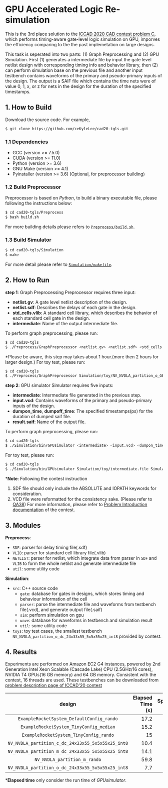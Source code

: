 # GPU Accelerated Logic Re-simulation
This is the 3rd place solution to the [ICCAD 2020 CAD contest problem C](http://iccad-contest.org/2020/), which performs timing-aware gate-level logic simulation on GPU, imporves the efficiency comparing to the the past implemetation on large designs. 

This task is seperated into two parts: (1) Graph Preprocessing and (2) GPU Simulation. First (1) generates a intermediate file by input the gate level netlist design with corresponding timing info and behavior library, then (2) can perform simulation base on the previous file and another input testbench contains waveforms of the primary and pseudo-primary inputs of the design. The output is a SAIF file which contains the time nets were of value 0, 1, x, or z for nets in the design for the duration of the specified timestamps.

## 1. How to Build
Download the source code. For example,
```bash
$ git clone https://github.com/ceKyleLee/cad20-tgls.git
```
### 1.1 Dependencies
- GCC (version >= 7.5.0)
- CUDA (version >= 11.0)
- Python (version >= 3.6)
- GNU Make (version >= 4.1)
- Pyinstaller (version >= 3.6) (Optional, for preprocessor building)
### 1.2 Build Preprocessor 
Preprocessor is based on *Python*, to build a binary executable file, please following the instructions below:
```bash
$ cd cad20-tgls/Preprocess
$ bash build.sh
```
For more building details please refers to [`Preprocess/build.sh`](build.sh).

### 1.3 Build Simulator
```bash
$ cd cad20-tgls/Simulation
$ make
```
For more detail please refer to [`Simulation/makefile`](Simulation\makefile).

## 2. How to Run
**step 1**: Graph Preprocessing
Preprocessor requires three input:
- **netlist.gv**: A gate level netlist description of the design.
- **netlist.sdf**: Describes the delays of each gate in the design.
- **std_cells.vlib**: A standard cell library, which describes the behavior of each standard cell gate in the
design.
- **intermediate**: Name of the output intermediate file.

To perform graph preprocessing, please run:
```bash
$ cd cad20-tgls
$ ./Preprocess/GraphPreprocessor <netlist.gv> <netlist.sdf> <std_cells.vlib> [intermediate]
```
*Please be aware, this step may takes about 1 hour.(more then 2 hours for larger design.)
For toy test, please run:
```bash
$ cd cad20-tgls
$ ./Preprocess/GraphPreprocessor Simulation/toy/NV_NVDLA_partition_o_GEN.gv Simulation/toy/NV_NVDLA_partition_o_GEN.sdf Simulation/toy/GENERIC_STD_CELL.vlib Simulation/toy/intermediate.file
```
**step 2**: GPU simulator
Simulator requires five inputs:
- **intermediate**: Intermediate file generated in the previous step.
- **input.vcd**: Contains waveforms of the primary and pseudo-primary inputs of the design.
- **dumpon_time**, **dumpoff_time**: The specified timestamps(ps) for the duration of dumped saif file.
- **result.saif**: Name of the output file.

To perform graph preprocessing, please run:
```bash
$ cd cad20-tgls
$ ./Simulation/bin/GPUsimulator <intermediate> <input.vcd> <dumpon_time> <dumpoff_time> [result.saif]
```

For toy test, please run:
```bash
$ cd cad20-tgls
$ ./Simulation/bin/GPUsimulator Simulation/toy/intermediate.file Simulation/toy/NV_NVDLA_partition_o_dc_24x33x55_5x5x55x25_int8_input.vcd 0 2972036001 Simulation/toy/result.saif
```

***Note**: Following the contest instruction 
1. SDF file should only include the ABSOLUTE and IOPATH keywords for consideration.
2. VCD file were reformatted for the consistency sake. (Please refer to [QA38](http://iccad-contest.org/2020/Problem_C/Problem%20C_QA_0928.pdf))
For more information, please refer to [Problem Introduction documentation](http://iccad-contest.org/2020/Problem_C/ICCAD2020_ContestProblemSpecification_ProblemC_08102020.pdf) of the contest.

## 3. Modules
**Preprocess**:
- `SDF`: parser for delay timing file(.sdf)
- `VLIB`: parser for standard cell library file(.vlib)
- `NETLIST`: parser for netlist, which integrate data from parser in `SDF` and `VLIB` to form the whole netilst and generate intermediate file
- `util`: some utility code

**Simulation**:
- `src`: C++ source code
    - `gate`: database for gates in designs, which stores timing and behaviour information of the cell
    - `parser`: parse the intermediate file and waveforms from testbench file(.vcd), and generate output file(.saif)
    - `sim`: perform simulation on gpu
    - `wave`: database for waveforms in testbench and simulation result
    - `util`: some utility code
- `toys`: toy test cases, the smallest testbench `NV_NVDLA_partition_o_dc_24x33x55_5x5x55x25_int8` provided by contest.

## 4. Results
Experiments are performed on Amazon EC2 G4 instances, powered by 2nd Generation Intel Xeon Scalable (Cascade Lake) CPU (2.5GHz/16 cores), NVIDIA T4 GPUs(16 GB memory) and 64 GB memory. Consistent with the contest, 16 threads are used. 
These testbenches can be downloaded from [problem description page of ICCAD'20 contest](http://iccad-contest.org/2020/problems.html)

design                                            | Elapsed Time (s) | Speedup times |
:------------------------------------------------:|-----------------:|--------------:|
`ExampleRocketSystem_DefaultConfig_rando`         | 17.2             | 5.67          |
`ExampleRocketSystem_TinyConfig_median`           | 15.2             | 3.68          |
`ExampleRocketSystem_TinyConfig_rando`            | 15               | 4.4           |
`NV_NVDLA_partition_c_dc_24x33x55_5x5x55x25_int8` | 10.4             | 1.95          |
`NV_NVDLA_partition_m_dc_24x33x55_5x5x55x25_int8` | 14.1             | 8.03          |
`NV_NVDLA_partition_m_rando`                      | 59.8             | 14.07         |
`NV_NVDLA_partition_o_dc_24x33x55_5x5x55x25_int8` | 7.7              | 1.04          |

***Elapsed time** only consider the run time of *GPUsimulator*.



